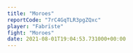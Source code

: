 ```yaml
---
title: "Moroes"
reportCode: "7rC4GqTLR3pgZQxc"
player: "Fabrïste"
fight: "Moroes"
date: 2021-08-01T19:04:53.731000+00:00
---
```

